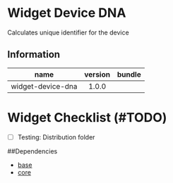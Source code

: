 # Widget Device DNA
Calculates unique identifier for the device

## Information
| name                  | version           | bundle          |
| ----------------------|:-----------------:| ---------------:|
| widget-device-dna     | 1.0.0             |                 |

# Widget Checklist (#TODO)

- [ ] Testing: Distribution folder


##Dependencies
- [base][base-url]
- [core][core-url]


[base-url]:http://stash.backbase.com:7990/projects/lpm/repos/foundation-base/browse/
[core-url]: http://stash.backbase.com:7990/projects/lpm/repos/foundation-/browse/
[config-url]: http://stash.backbase.com:7990/projects/LP/repos/widget-config-sample/browse/
[api-url]:http://stash.backbase.com:7990/projects/LPM/repos/api/browse/

